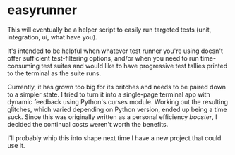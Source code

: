 easyrunner
==========

This will eventually be a helper script to easily run targeted tests (unit, integration, ui, what have you).

It's intended to be helpful when whatever test runner you're using doesn't offer sufficient test-filtering options, and/or when you need to run time-consuming test suites and would like to have progressive test tallies printed to the terminal as the suite runs.

Currently, it has grown too big for its britches and needs to be paired down to a simpler state. I tried to turn it into a single-page terminal app with dynamic feedback using Python's curses module. Working out the resulting glitches, which varied depending on Python version, ended up being a time suck. Since this was originally written as a personal efficiency *booster*, I decided the continual costs weren't worth the benefits.

I'll probably whip this into shape next time I have a new project that could use it.
